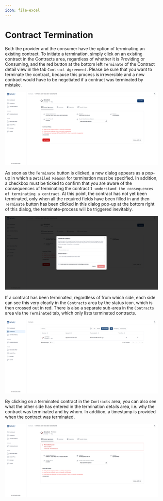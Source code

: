 ```yaml
---
icon: file-excel
---
```


# Contract Termination

Both the provider and the consumer have the option of terminating an existing contract. To initiate a termination, simply click on an existing contract in the Contracts area, regardless of whether it is Providing or Consuming, and the red button at the bottom left `Terminate` of the Contract detail view in the tab `Contract Agreement`. Please be sure that you want to terminate the contract, because this process is irreversible and a new contract would have to be negotiated if a contract was terminated by mistake.

![Terminate Contract](/docs/images/consumer-contracts-details-1.png)

As soon as the `Terminate` button is clicked, a new dialog appears as a pop-up in which a `Detailed Reason` for termination must be specified. In addition, a checkbox must be ticked to confirm that you are aware of the consequences of terminating the contract `I understand the consequences of terminating a contract`. At this point, the contract has not yet been terminated, only when all the required fields have been filled in and then `Terminate` button has been clicked in this dialog pop-up at the bottom right of this dialog, the terminate-process will be triggered inevitably.

![Termination Reason Dialog](/docs/images/consumer-contracts-terminate-1.png)

If a contract has been terminated, regardless of from which side, each side can see this very clearly in the `Contracts` area by the status icon, which is then crossed out in red.
There is also a separate sub-area in the `Contracts` area via the `Terminated` tab, which only lists terminated contracts.

![Terminated Contracts Overview](/docs/images/consumer-contracts-terminate-2.png)

By clicking on a terminated contract in the `Contracts` area, you can also see what the other side has entered in the termination details area, i.e. why the contract was terminated and by whom. In addition, a timestamp is provided when the contract was terminated.

![Terminated Contracts Insights](/docs/images/consumer-contracts-terminate-3.png)
